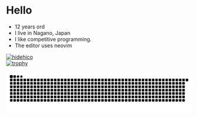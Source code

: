 # Hello 
* 12 years ord
* I live in Nagano, Japan
* I like competitive programming.
* The editor uses neovim

[![hidehico](https://img.shields.io/endpoint?url=https%3A%2F%2Fatcoder-badges.now.sh%2Fapi%2Fatcoder%2Fjson%2Fhidehico)](https://atcoder.jp/users/hidehico)
</br>
[![trophy](https://github-profile-trophy.vercel.app/?username=hidehic0&theme=onedark)](https://github.com/ryo-ma/github-profile-trophy)


![](https://raw.githubusercontent.com/hidehic0/hidehic0/output/github-contribution-grid-snake.svg)
